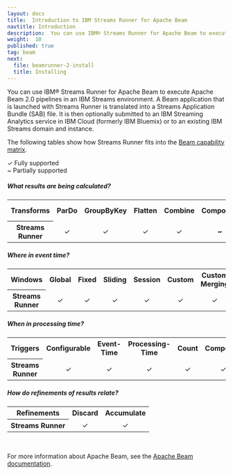 ```yaml
---
layout: docs
title:  Introduction to IBM Streams Runner for Apache Beam
navtitle: Introduction
description:  You can use IBM® Streams Runner for Apache Beam to execute Apache Beam 2.0 pipelines in an IBM Streams environment.
weight:  10
published: true
tag: beam
next:
  file: beamrunner-2-install
  title: Installing
---
```


You can use IBM® Streams Runner for Apache Beam to execute Apache Beam 2.0 pipelines in an IBM Streams environment. A Beam application that is launched with Streams Runner is translated into a Streams Application Bundle (SAB) file. It is then optionally submitted to an IBM Streaming Analytics service in IBM Cloud (formerly IBM Bluemix) or to an existing IBM Streams domain and instance.

The following tables show how Streams Runner fits into the [Beam capability matrix](https://beam.apache.org/documentation/runners/capability-matrix/).

&#10003; Fully supported<br>
~ Partially supported

##### What results are being calculated?

<table>
  <tbody>
    <tr id="cap-summary-what"></tr>
    <tr>
      <th>Transforms</th>
      <th>ParDo</th>
      <th>GroupByKey</th>
      <th>Flatten</th>
      <th>Combine</th>
      <th>Composite</th>
      <th>Side Inputs</th>
      <th>Source API</th>
      <th>Metrics</th>
      <th>Stateful</th>
    </tr>
    <tr>
      <th>Streams Runner</th>
      <td><center>&#10003;</center></td>
      <td><center>&#10003;</center></td>
      <td><center>&#10003;</center></td>
      <td><center>&#10003;</center></td>
      <td><center><b>~</b></center></td>
      <td><center>&#10003;</center></td>
      <td><center>&#10003;</center></td>
      <td><center><b>~</b></center></td>
      <td><center><b>~</b></center></td>
    </tr>
  </tbody>
</table>

##### Where in event time?

<table>
  <tbody>
    <tr>
      <th>Windows</th>
      <th>Global</th>
      <th>Fixed</th>
      <th>Sliding</th>
      <th>Session</th>
      <th>Custom</th>
      <th>Custom Merging</th>
      <th>Timestamp</th>
    </tr>
    <tr>
      <th>Streams Runner</th>
      <td><center>&#10003;</center></td>
      <td><center>&#10003;</center></td>
      <td><center>&#10003;</center></td>
      <td><center>&#10003;</center></td>
      <td><center>&#10003;</center></td>
      <td><center>&#10003;</center></td>
      <td><center>&#10003;</center></td>
    </tr>
  </tbody>
</table>

##### When in processing time?

<table>
  <tbody>
    <tr>
      <th>Triggers</th>
      <th>Configurable</th>
      <th>Event-Time</th>
      <th>Processing-Time</th>
      <th>Count</th>
      <th>Composite</th>
      <th>Allowed Lateness</th>
      <th>Timer</th>  
    </tr>
    <tr>
      <th>Streams Runner</th>
      <td><center>&#10003;</center></td>
      <td><center>&#10003;</center></td>
      <td><center>&#10003;</center></td>
      <td><center>&#10003;</center></td>
      <td><center>&#10003;</center></td>
      <td><center>&#10003;</center></td>
      <td><center><b>~</b></center></td>
    </tr>
  </tbody>
</table>

##### How do refinements of results relate?

<table>
  <tbody>
    <tr>
      <th>Refinements</th>
      <th>Discard</th>
      <th>Accumulate</th>
    </tr>
    <tr>
      <th>Streams Runner</th>
      <td><center>&#10003;</center></td>
      <td><center>&#10003;</center></td>
    </tr>
  </tbody>
</table>
<br>

For more information about Apache Beam, see the [Apache Beam documentation](https://beam.apache.org/documentation/).
